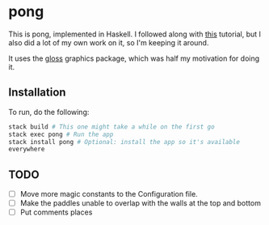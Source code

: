 # pong

This is pong, implemented in Haskell. I followed along with
[this](https://andrew.gibiansky.com/blog/haskell/haskell-gloss/) tutorial, but I
also did a lot of my own work on it, so I'm keeping it around.

It uses the [gloss](https://hackage.haskell.org/package/gloss-1.13.2.1) graphics
package, which was half my motivation for doing it.

## Installation

To run, do the following:

```sh
stack build # This one might take a while on the first go
stack exec pong # Run the app
stack install pong # Optional: install the app so it's available
everywhere
```

## TODO

- [ ] Move more magic constants to the Configuration file.
- [ ] Make the paddles unable to overlap with the walls at the top and bottom
- [ ] Put comments places
